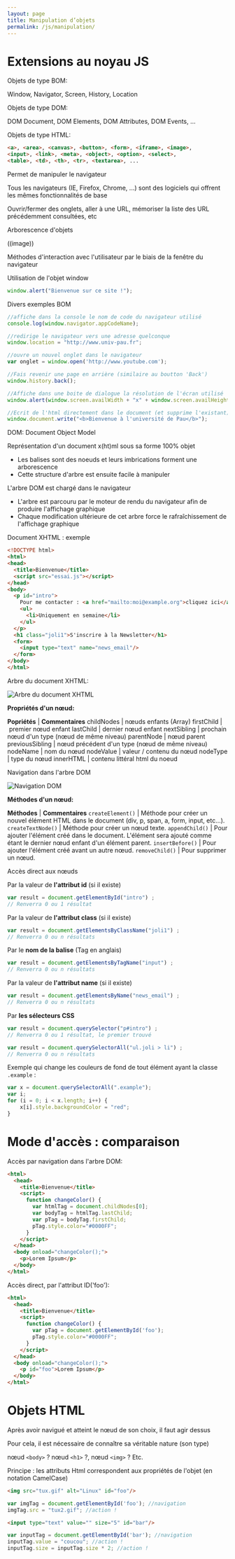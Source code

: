 ```yaml
---
layout: page
title: Manipulation d’objets
permalink: /js/manipulation/
---
```


Extensions au noyau JS
==

Objets de type BOM:

Window, Navigator, Screen, History, Location

Objets de type DOM:

DOM Document, DOM Elements, DOM Attributes, DOM Events, ...

Objets de type HTML:

```html
<a>, <area>, <canvas>, <button>, <form>, <iframe>, <image>,
<input>, <link>, <meta>, <object>, <option>, <select>, 
<table>, <td>, <th>, <tr>, <textarea>, ...
```

Permet de manipuler le navigateur
 
Tous les navigateurs (IE, Firefox, Chrome, ...) sont des logiciels qui offrent les mêmes fonctionnalités de base
 
Ouvrir/fermer des onglets, aller à une URL, mémoriser la liste des URL précédemment consultées, etc
 
Arborescence d'objets
 
((image))

Méthodes d'interaction avec l'utilisateur par le biais de la fenêtre du navigateur

Utilisation de l'objet window

```javascript
window.alert("Bienvenue sur ce site !");
```

Divers exemples BOM

```javascript
//affiche dans la console le nom de code du navigateur utilisé
console.log(window.navigator.appCodeName);

//redirige le navigateur vers une adresse quelconque
window.location = "http://www.univ-pau.fr";

//ouvre un nouvel onglet dans le navigateur
var onglet = window.open('http://www.youtube.com');

//Fais revenir une page en arrière (similaire au boutton 'Back')
window.history.back();

//Affiche dans une boite de dialogue la résolution de l'écran utilisé
window.alert(window.screen.availWidth + "x" + window.screen.availHeight);

//Ecrit de l'html directement dans le document (et supprime l'existant)
window.document.write("<b>Bienvenue à l'université de Pau</b>");
```

DOM: Document Object Model

Représentation d'un document x(ht)ml sous saforme 100% objet

* Les balises sont des noeuds et leurs imbrications forment une arborescence* Cette structure d'arbre est ensuite facile à manipuler

L'arbre DOM est chargé dans le navigateur

* L'arbre est parcouru par le moteur de rendu du navigateur afin de produire l'affichage graphique* Chaque modification ultérieure de cet arbre force le rafraîchissement de l'affichage graphique

Document XHTML : exemple

```html
<!DOCTYPE html>
<html><head>  <title>Bienvenue</title>  <script src="essai.js"></script></head>
<body>  <p id="intro">    Pour me contacter : <a href="mailto:moi@example.org">cliquez ici</a>
    <ul>      <li>Uniquement en semaine</li>
    </ul>  </p>  <h1 class="joli1">S'inscrire à la Newsletter</h1>
  <form>    <input type="text" name="news_email"/>
  </form></body>
</html>
```

Arbre du document XHTML:

![Arbre du document XHTML](/cours-javascript/img/arbre-DOM.jpg)

**Propriétés d'un nœud:**

**Popriétés** | **Commentaires**
childNodes | nœuds enfants (Array)
firstChild | premier nœud enfantlastChild | dernier nœud enfantnextSibling | prochain nœud d'un type (nœud de même niveau)parentNode | nœud parentpreviousSibling | nœud précédent d'un type (nœud de même niveau)nodeName | nom du nœudnodeValue | valeur / contenu du nœudnodeType | type du nœudinnerHTML | contenu littéral html du noeud

Navigation dans l'arbre DOM

![Navigation DOM](/cours-javascript/img/DOM-navigation.jpg)

**Méthodes d'un nœud:**

**Méthodes** | **Commentaires**
```createElement()``` | Méthode pour créer un nouvel élément HTML dans le document (div, p, span, a, form, input, etc...).
```createTextNode()``` | Méthode pour créer un nœud texte.
```appendChild()``` | Pour ajouter l'élément créé dans le document. L'élément sera ajouté comme étant le dernier nœud enfant d'un élément parent.
```insertBefore()``` | Pour ajouter l'élément créé avant un autre nœud.
```removeChild()``` | Pour supprimer un nœud.

Accès direct aux nœuds

Par la valeur de **l'attribut id** (si il existe)

```javascript
var result = document.getElementById("intro") ;
// Renverra 0 ou 1 résultat
```  

Par la valeur de **l'attribut class** (si il existe)
```javascript
var result = document.getElementsByClassName("joli1") ;
// Renverra 0 ou n résultats
```      


Par le **nom de la balise** (Tag en anglais)

```javascript
var result = document.getElementsByTagName("input") ;
// Renverra 0 ou n résultats
```   


Par la valeur de **l'attribut name** (si il existe)

```javascript
var result = document.getElementsByName("news_email") ;
// Renverra 0 ou n résultats
```  

Par **les sélecteurs CSS**  
```javascript
var result = document.querySelector("p#intro") ;
// Renverra 0 ou 1 résultat, le premier trouvé
```  


```javascript
var result = document.querySelectorAll("ul.joli > li") ;
// Renverra 0 ou n résultats
```

Exemple qui change les couleurs de fond de tout élément ayant la classe ```.example``` :

```javascript
var x = document.querySelectorAll(".example");
var i;
for (i = 0; i < x.length; i++) {
    x[i].style.backgroundColor = "red";
}
```

Mode d'accès : comparaison
===

Accès par navigation dans l'arbre DOM:

```html
<html>
  <head>    <title>Bienvenue</title>    <script>
      function changeColor() {
        var htmlTag = document.childNodes[0];
        var bodyTag = htmlTag.lastChild;
        var pTag = bodyTag.firstChild;
        pTag.style.color="#0000FF";
      }
    </script>  </head>  <body onload="changeColor();">    <p>Lorem Ipsum</p>
  </body></html>
```

Accès direct, par l'attribut ID('foo'): 

```html
<html>
  <head>    <title>Bienvenue</title>    <script>
      function changeColor() {
        var pTag = document.getElementById('foo');
        pTag.style.color="#0000FF";
      }    </script>  </head>  <body onload="changeColor();">    <p id="foo">Lorem Ipsum</p>
  </body>
</html>
```

Objets HTML
===

Après avoir navigué et atteint le nœud de son choix, il faut agir dessus
Pour cela, il est nécessaire de connaître sa véritable nature (son type)

nœud ```<body>``` ? nœud ```<h1>``` ?, nœud ```<img>``` ? Etc.

Principe : les attributs Html correspondent aux propriétés de l'objet (en notation CamelCase)

```html
<img src="tux.gif" alt="Linux" id="foo"/>
```

```javascript
var imgTag = document.getElementById('foo'); //navigation
imgTag.src = "tux2.gif"; //action !
```

```html
<input type="text" value="" size="5" id="bar"/>
```

```javascript
var inputTag = document.getElementById('bar'); //navigation
inputTag.value = "coucou"; //action !
inputTag.size = inputTag.size * 2; //action !
```
